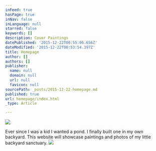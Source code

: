 ```yaml
---
inFeed: true
hasPage: true
inNav: false
inLanguage: null
starred: false
keywords: []
description: Cover Paintings
datePublished: '2015-12-22T00:55:06.656Z'
dateModified: '2015-12-22T00:53:54.397Z'
title: Homepage
author: []
authors: []
publisher:
  name: null
  domain: null
  url: null
  favicon: null
sourcePath: _posts/2015-12-22-homepage.md
published: true
url: homepage/index.html
_type: Article

---
```

![](https://the-grid-user-content.s3-us-west-2.amazonaws.com/626bd627-d19a-4429-9393-e2a13b79a67d.png)

Ever since I was a kid I wanted a pond. I finally built one in my own backyard. This website will showcase paintings and photos of my little backyard sanctuary.
![](https://the-grid-user-content.s3-us-west-2.amazonaws.com/5c17c5ed-b0ee-4681-b6ca-a9f8299a16b0.png)